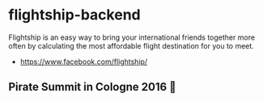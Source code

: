 # flightship-backend
Flightship is an easy way to bring your international friends together more often by calculating the most affordable flight destination for you to meet.
- https://www.facebook.com/flightship/

## Pirate Summit in Cologne 2016 🥈
